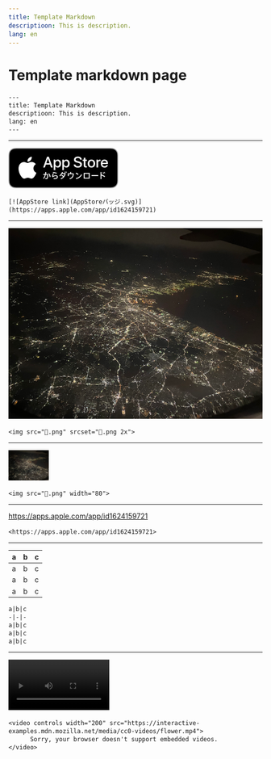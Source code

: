 ```yaml
---
title: Template Markdown
descriptioon: This is description.
lang: en
---
```


Template markdown page
======================

```
---
title: Template Markdown
descriptioon: This is description.
lang: en
---
```

***

[![AppStore link](AppStoreバッジ.svg)](https://apps.apple.com/app/id1624159721)

```
[![AppStore link](AppStoreバッジ.svg)](https://apps.apple.com/app/id1624159721)
```

***

<img src="🌃.png" srcset="🌃.png 2x">

```
<img src="🌃.png" srcset="🌃.png 2x">
```

***

<img src="🌃.png" width="80">

```
<img src="🌃.png" width="80">
```

***

<https://apps.apple.com/app/id1624159721>

```
<https://apps.apple.com/app/id1624159721>
```

***

a|b|c
-|-|-
a|b|c
a|b|c
a|b|c

```
a|b|c
-|-|-
a|b|c
a|b|c
a|b|c
```

***

<video controls width="200" src="https://interactive-examples.mdn.mozilla.net/media/cc0-videos/flower.mp4">
      Sorry, your browser doesn't support embedded videos.
</video>

```
<video controls width="200" src="https://interactive-examples.mdn.mozilla.net/media/cc0-videos/flower.mp4">
      Sorry, your browser doesn't support embedded videos.
</video>
```
